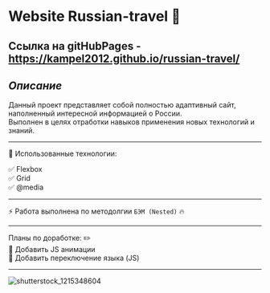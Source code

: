 # Website Russian-travel 🎃 

## Ссылка на gitHubPages - https://kampel2012.github.io/russian-travel/

## ***Описание***

Данный проект представляет собой полностью адаптивный сайт, наполненный  интересной информацией о России.
<br>
Выполнен в целях отработки навыков применения новых технологий и знаний.
<br>
____

:bookmark_tabs: Использованные технологии:

:white_check_mark: Flexbox
<br>
:white_check_mark: Grid
<br>
:white_check_mark: @media
<br>
____

:zap: Работа выполнена по методолгии `БЭМ (Nested)` :fire:
____

Планы по доработке: :pencil2:
<br>
:black_square_button: Добавить JS анимации
<br>
:black_square_button: Добавить переключение языка (JS)

____

![shutterstock_1215348604](https://user-images.githubusercontent.com/117913798/203953707-cff7d754-d1a9-4fb5-9007-d2f5adc0621e.jpg)
